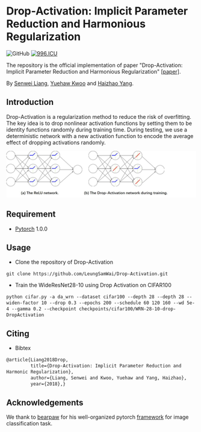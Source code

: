 # Drop-Activation: Implicit Parameter Reduction and Harmonious Regularization
![GitHub](https://img.shields.io/github/license/gbup-group/DIANet.svg)
[![996.ICU](https://img.shields.io/badge/link-996.icu-red.svg)](https://996.icu) 

The repository is the official implementation of paper "Drop-Activation: Implicit Parameter Reduction and Harmonious Regularization" [[paper]](https://arxiv.org/abs/1811.05850).

By [Senwei Liang](https://github.com/LeungSamWai), [Yuehaw Kwoo](https://www.google.com) and [Haizhao Yang](https://haizhaoyang.github.io/).

## Introduction
Drop-Activation is a regularization method to reduce the risk of overfitting. The key idea is to drop nonlinear activation functions by setting them to be identity functions randomly during training time. During testing, we use a deterministic network with a new activation function to encode the average effect of dropping activations randomly.

![image-w20](https://github.com/LeungSamWai/Drop-Activation/blob/master/images/fig-dropact.jpg)

## Requirement
* [Pytorch](https://pytorch.org/) 1.0.0

## Usage
* Clone the repository of Drop-Activation
```
git clone https://github.com/LeungSamWai/Drop-Activation.git
```
* Train the WideResNet28-10 using Drop Activation on CIFAR100
```
python cifar.py -a da_wrn --dataset cifar100 --depth 28 --depth 28 --widen-factor 10 --drop 0.3 --epochs 200 --schedule 60 120 160 --wd 5e-4 --gamma 0.2 --checkpoint checkpoints/cifar100/WRN-28-10-drop-DropActivation
```


## Citing
* Bibtex
```
@article{Liang2018Drop,
         title={Drop-Activation: Implicit Parameter Reduction and Harmonic Regularization},
         author={Liang, Senwei and Kwoo, Yuehaw and Yang, Haizhao},
         year={2018},}
```

## Acknowledgements
We thank to [bearpaw](https://github.com/bearpaw) for his well-organized pytorch [framework](https://github.com/bearpaw/pytorch-classification) for image classification task. 
